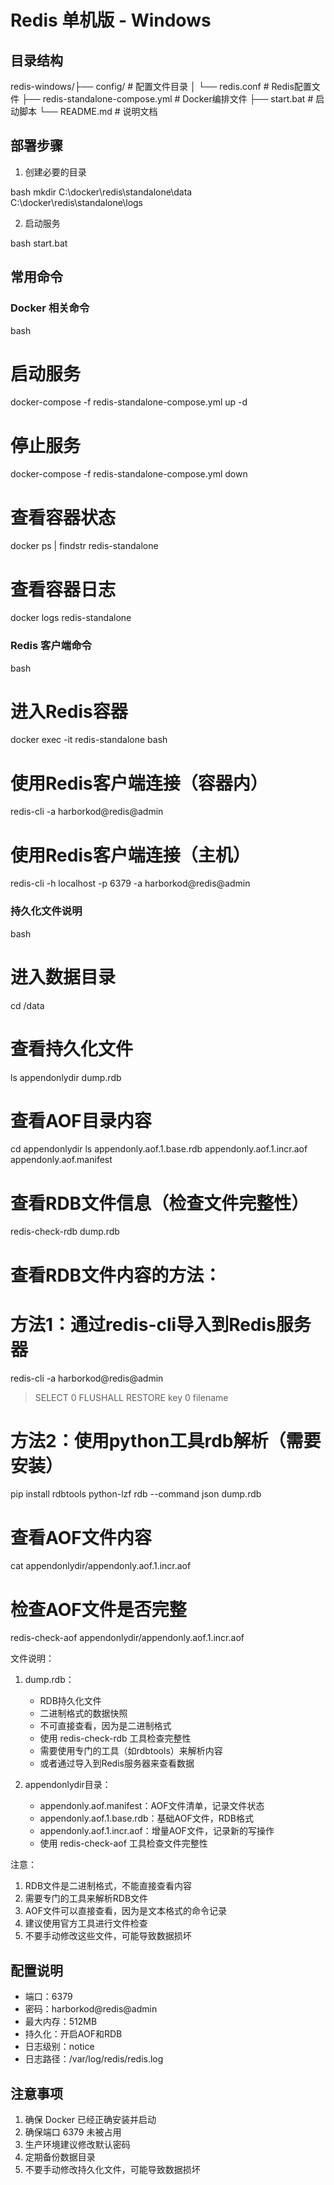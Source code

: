 # Redis 单机版 - Windows

## 目录结构
redis-windows/├── config/ # 配置文件目录
│   └── redis.conf # Redis配置文件
├── redis-standalone-compose.yml # Docker编排文件
├── start.bat # 启动脚本
└── README.md # 说明文档

## 部署步骤
1. 创建必要的目录

bash
mkdir C:\docker\redis\standalone\data C:\docker\redis\standalone\logs

2. 启动服务

bash
start.bat

## 常用命令

### Docker 相关命令

bash
# 启动服务
docker-compose -f redis-standalone-compose.yml up -d

# 停止服务
docker-compose -f redis-standalone-compose.yml down

# 查看容器状态
docker ps | findstr redis-standalone

# 查看容器日志
docker logs redis-standalone

### Redis 客户端命令

bash
# 进入Redis容器
docker exec -it redis-standalone bash

# 使用Redis客户端连接（容器内）
redis-cli -a harborkod@redis@admin

# 使用Redis客户端连接（主机）
redis-cli -h localhost -p 6379 -a harborkod@redis@admin

### 持久化文件说明

bash
# 进入数据目录
cd /data

# 查看持久化文件
ls
appendonlydir  dump.rdb

# 查看AOF目录内容
cd appendonlydir
ls
appendonly.aof.1.base.rdb  appendonly.aof.1.incr.aof  appendonly.aof.manifest

# 查看RDB文件信息（检查文件完整性）
redis-check-rdb dump.rdb

# 查看RDB文件内容的方法：
# 方法1：通过redis-cli导入到Redis服务器
redis-cli -a harborkod@redis@admin
> SELECT 0
> FLUSHALL
> RESTORE key 0 filename

# 方法2：使用python工具rdb解析（需要安装）
pip install rdbtools python-lzf
rdb --command json dump.rdb

# 查看AOF文件内容
cat appendonlydir/appendonly.aof.1.incr.aof

# 检查AOF文件是否完整
redis-check-aof appendonlydir/appendonly.aof.1.incr.aof

文件说明：
1. dump.rdb：
   - RDB持久化文件
   - 二进制格式的数据快照
   - 不可直接查看，因为是二进制格式
   - 使用 redis-check-rdb 工具检查完整性
   - 需要使用专门的工具（如rdbtools）来解析内容
   - 或者通过导入到Redis服务器来查看数据

2. appendonlydir目录：
   - appendonly.aof.manifest：AOF文件清单，记录文件状态
   - appendonly.aof.1.base.rdb：基础AOF文件，RDB格式
   - appendonly.aof.1.incr.aof：增量AOF文件，记录新的写操作
   - 使用 redis-check-aof 工具检查文件完整性

注意：
1. RDB文件是二进制格式，不能直接查看内容
2. 需要专门的工具来解析RDB文件
3. AOF文件可以直接查看，因为是文本格式的命令记录
4. 建议使用官方工具进行文件检查
5. 不要手动修改这些文件，可能导致数据损坏

## 配置说明
- 端口：6379
- 密码：harborkod@redis@admin
- 最大内存：512MB
- 持久化：开启AOF和RDB
- 日志级别：notice
- 日志路径：/var/log/redis/redis.log

## 注意事项
1. 确保 Docker 已经正确安装并启动
2. 确保端口 6379 未被占用
3. 生产环境建议修改默认密码
4. 定期备份数据目录
5. 不要手动修改持久化文件，可能导致数据损坏 